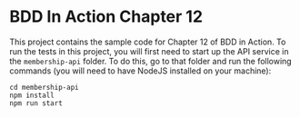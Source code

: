 # BDD In Action Chapter 12

This project contains the sample code for Chapter 12 of BDD in Action. To run the tests in this project, you will first need to start up the API service in the `membership-api` folder. To do this, go to that folder and run the following commands (you will need to have NodeJS installed on your machine):
```shell
cd membership-api
npm install
npm run start
```


